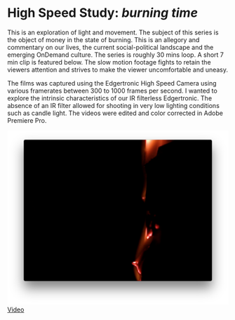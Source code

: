 # High Speed Study: _burning time_
This is an exploration of light and movement.  The subject of this series is the object of money in the state of burning.  This is an allegory and commentary on our lives, the current social-political landscape and the emerging OnDemand culture. The series is roughly 30 mins loop.  A short 7 min clip is featured below.  The slow motion footage fights to retain the viewers attention and strives to make the viewer uncomfortable and uneasy.  

The films was captured using the Edgertronic High Speed Camera using various framerates between 300 to 1000 frames per second.  I wanted to explore the intrinsic characteristics of our IR filterless Edgertronic. The absence of an IR filter allowed for shooting in very low lighting conditions such as candle light.  The videos were edited and color corrected in Adobe Premiere Pro.



![Clip](https://raw.githubusercontent.com/danthemellowman/ExperimentalCapture/master/students/dan_moore/images/video.png)
[Video](https://vimeo.com/148390647)

